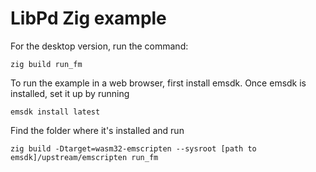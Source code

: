 # LibPd Zig example

For the desktop version, run the command:
```
zig build run_fm
```

To run the example in a web browser, first install emsdk. Once emsdk is installed, set it up by running
```
emsdk install latest
```

Find the folder where it's installed and run
```
zig build -Dtarget=wasm32-emscripten --sysroot [path to emsdk]/upstream/emscripten run_fm
```
